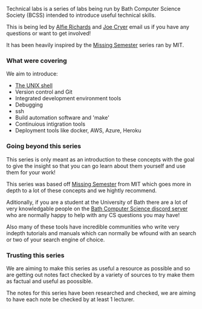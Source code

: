 Technical labs is a series of labs being run by Bath Computer Science Society (BCSS) intended to 
introduce useful technical skills.

This is being led by [Alfie Richards](mailto:ar2227@bath.ac.uk) and [Joe 
Cryer](mailto:jjc82@bath.ac.uk) email us if you have any questions or want to get involved!

It has been heavily inspired by the [Missing Semester](https://missing.csail.mit.edu) series ran by 
MIT.

### What were covering

We aim to introduce:

- [The UNIX shell](UNIX_shell.md)
- Version control and Git
- Integrated development environment tools
- Debugging
- ssh
- Build automation software and 'make'
- Continuious intigration tools
- Deployment tools like docker, AWS, Azure, Heroku

### Going beyond this series

This series is only meant as an introduction to these concepts with the goal to give the insight so 
that you can go learn about them yourself and use them for your work!

This series was based off [Missing Semester](https://missing.csail.mit.edu) from MIT which goes more 
in depth to a lot of these concepts and we hightly recommend.

Aditionally, if you are a student at the University of Bath there are a lot of very knowledgable 
people on the [Bath Computer Science discord server](https://discord.gg/gDYbrpK) who are normally 
happy to help with any CS questions you may have!

Also many of these tools have incredible communities who write very indepth tutorials and manuals 
which can normally be wfound with an search or two of your search engine of choice.

### Trusting this series

We are aiming to make this series as useful a resource as possible and so are getting out notes fact 
checked by a variety of sources to try make them as factual and useful as poossible.

The notes for this series have been researched and checked, we are aiming to have each note be 
checked by at least 1 lecturer.

